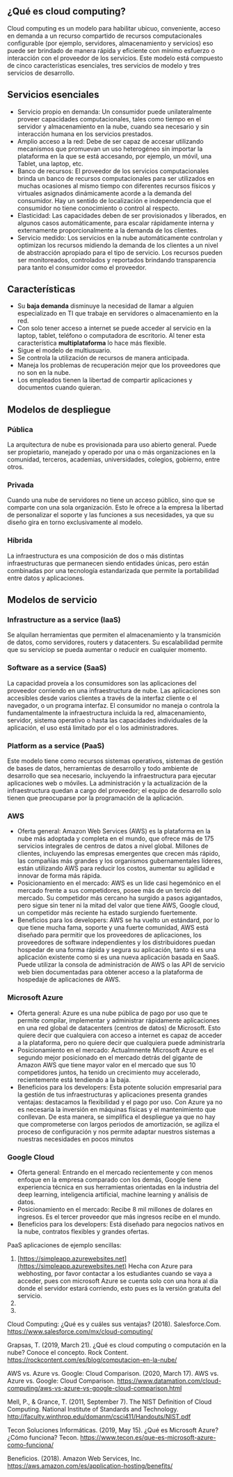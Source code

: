 ## ¿Qué es cloud computing?
Cloud computing es un modelo para habilitar ubicuo, conveniente, acceso en demanda a un recurso compartido de recursos computacionales configurable (por ejemplo, servidores, almacenamiento y servicios) eso puede ser brindado de manera rápida y eficiente con mínimo esfuerzo o interacción con el proveedor de los servicios. Este modelo está compuesto de cinco características esenciales, tres servicios de modelo y tres servicios de desarrollo.

## Servicios esenciales
* Servicio propio en demanda: Un consumidor puede unilateralmente proveer capacidades computacionales, tales como tiempo en el servidor y almacenamiento en la nube, cuando sea necesario y sin interacción humana en los servicios prestados.
* Amplio acceso a la red: Debe de ser capaz de accesar utilizando mecanismos que promuevan un uso heterogéneo sin importar la plataforma en la que se está accesando, por ejemplo, un móvil, una Tablet, una laptop, etc.  
* Banco de recursos: El proveedor de los servicios computacionales brinda un banco de recursos computacionales para ser utilizados en muchas ocasiones al mismo tiempo con diferentes recursos físicos y virtuales asignados dinámicamente acorde a la demanda del consumidor. Hay un sentido de localización e independencia que el consumidor no tiene conocimiento o control al respecto.
* Elasticidad: Las capacidades deben de ser provisionados y liberados, en algunos casos automáticamente, para escalar rápidamente interna y externamente proporcionalmente a la demanda de los clientes.
* Servicio medido: Los servicios en la nube automáticamente controlan y optimizan los recursos midiendo la demanda de los clientes a un nivel de abstracción apropiado para el tipo de servicio. Los recursos pueden ser monitoreados, controlados y reportados brindando transparencia para tanto el consumidor como el proveedor.

## Características
  - Su **baja demanda** disminuye la necesidad de llamar a alguien especializado en TI que trabaje en servidores o almacenamiento en la red.
  - Con solo tener acceso a internet se puede acceder al servicio en la laptop, tablet, teléfono o computadora de escritorio. Al tener esta característica **multiplataforma** lo hace más flexible.
  - Sigue el modelo de multiusuario.
  - Se controla la utilización de recursos de manera anticipada.
  - Maneja los problemas de recuperación mejor que los proveedores que no son en la nube.
  - Los empleados tienen la libertad de compartir aplicaciones y documentos cuando quieran.

## Modelos de despliegue
### Pública
La arquitectura de nube es provisionada para uso abierto general. Puede ser propietario, manejado y operado por una o más organizaciones en la comunidad, terceros, academias, universidades, colegios, gobierno, entre otros.
  
### Privada
Cuando una nube de servidores no tiene un acceso público, sino que se comparte con una sola organización. Esto le ofrece a la empresa la libertad de personalizar el soporte y las funciones a sus necesidades, ya que su diseño gira en torno exclusivamente al modelo.
  
### Híbrida
La infraestructura es una composición de dos o más distintas infraestructuras que permanecen siendo entidades únicas, pero están combinadas por una tecnología estandarizada que permite la portabilidad entre datos y aplicaciones.

## Modelos de servicio
### Infrastructure as a service (IaaS)
Se alquilan herramientas que permiten el almacenamiento y la transmición de datos, como servidores, routers y datacenters. Su escalabilidad permite que su serviciop se pueda aumentar o reducir en cualquier momento.

### Software as a service (SaaS)
La capacidad proveía a los consumidores son las aplicaciones del proveedor corriendo en una infraestructura de nube.  Las aplicaciones son accesibles desde varios clientes a través de la interfaz cliente o el navegador, o un programa interfaz. El consumidor no maneja o controla la fundamentalmente la infraestructura incluida la red, almacenamiento, servidor, sistema operativo o hasta las capacidades individuales de la aplicación, el uso está limitado por el o los administradores.

### Platform as a service (PaaS)
Este modelo tiene como recursos sistemas operativos, sistemas de gestión de bases de datos, herramientas de desarrollo y todo ambiente de desarrollo que sea necesario, incluyendo la infraestructura para ejecutar aplicaciones web o móviles. La administración y la actualización de la infraestructura quedan a cargo del proveedor; el equipo de desarrollo solo tienen que preocuparse por la programación de la aplicación.
  
### AWS

- Oferta general: Amazon Web Services (AWS) es la plataforma en la nube más adoptada y completa en el mundo, que ofrece más de 175 servicios integrales de centros de datos a nivel global. Millones de clientes, incluyendo las empresas emergentes que crecen más rápido, las compañías más grandes y los organismos gubernamentales líderes, están utilizando AWS para reducir los costos, aumentar su agilidad e innovar de forma más rápida.
- Posicionamiento en el mercado: AWS es un lide casi hegemónico en el mercado frente a sus competidores, posee más de un tercio del mercado. Su competidor más cercano ha surgido a pasos agigantados, pero sigue sin tener ni la mitad del valor que tiene AWS, Google cloud, un competidor más reciente ha estado surgiendo fuertemente.
- Beneficios para los developers: AWS se ha vuelto un estándard, por lo que tiene mucha fama, soporte y una fuerte comunidad, AWS está diseñado para permitir que los proveedores de aplicaciones, los proveedores de software independientes y los distribuidores puedan hospedar de una forma rápida y segura su aplicación, tanto si es una aplicación existente como si es una nueva aplicación basada en SaaS. Puede utilizar la consola de administración de AWS o las API de servicio web bien documentadas para obtener acceso a la plataforma de hospedaje de aplicaciones de AWS.

### Microsoft Azure

- Oferta general: Azure es una nube pública de pago por uso que te permite compilar, implementar y administrar rápidamente aplicaciones en una red global de datacenters (centros de datos) de Microsoft. Esto quiere decir que cualquiera con acceso a internet es capaz de acceder a la plataforma, pero no quiere decir que cualquiera puede administrarla
- Posicionamiento en el mercado: Actualmnente Microsoft Azure es el segundo mejor posicionado en el mercado detrás del gigante de Amazon AWS que tiene mayor valor en el mercado que sus 10 competidores juntos, ha tenido un crecimiento muy accelerado, recientemente está tendiendo a la baja.
- Beneficios para los developers: Esta potente solución empresarial para la gestión de tus infraestructuras y aplicaciones presenta grandes ventajas: destacamos la flexibilidad y el pago por uso. Con Azure ya no es necesaria la inversión en máquinas físicas y el mantenimiento que conllevan. De esta manera, se simplifica el despliegue ya que no hay que comprometerse con largos periodos de amortización, se agiliza el proceso de configuración y nos permite adaptar nuestros sistemas a nuestras necesidades en pocos minutos

### Google Cloud 

- Oferta general:  Entrando en el mercado recientemente y con menos enfoque en la empresa comparado con los demás, Google tiene experiencia técnica en sus herramientas orientadas en la industria del deep learning, inteligencia artificial, machine learning y análisis de datos.
- Posicionamiento en el mercado: Recibe 8 mil millones de dolares en ingresos. Es el tercer proveedor que  más ingresos recibe en el mundo.
- Beneficios para los developers: Está diseñado para negocios nativos en la nube, contratos flexibles y grandes ofertas.

PaaS aplicaciones de ejemplo sencillas:
1. [https://simpleapp.azurewebsites.net](https://simpleapp.azurewebsites.net)
Hecha con Azure para webhosting, por favor contactar a los estudiantes cuando se vaya a acceder, pues con microsoft Azure se cuenta solo con una hora al día donde el servidor estará corriendo, esto pues es la versión gratuita del servicio.
2. 
3. 

Cloud Computing: ¿Qué es y cuáles sus ventajas? (2018). Salesforce.Com. https://www.salesforce.com/mx/cloud-computing/

Grapsas, T. (2019, March 21). ¿Qué es cloud computing o computación en la nube? Conoce el concepto. Rock Content. https://rockcontent.com/es/blog/computacion-en-la-nube/

AWS vs. Azure vs. Google: Cloud Comparison. (2020, March 17). AWS vs. Azure vs. Google: Cloud Comparison. https://www.datamation.com/cloud-computing/aws-vs-azure-vs-google-cloud-comparison.html

Mell, P., & Grance, T. (2011, September 7). The NIST Definition of Cloud Computing. National Institute of Standards and Technology. http://faculty.winthrop.edu/domanm/csci411/Handouts/NIST.pdf

Tecon Soluciones Informáticas. (2019, May 15). ¿Qué es Microsoft Azure? ¿Cómo funciona? Tecon. https://www.tecon.es/que-es-microsoft-azure-como-funciona/

Beneficios. (2018). Amazon Web Services, Inc. https://aws.amazon.com/es/application-hosting/benefits/
